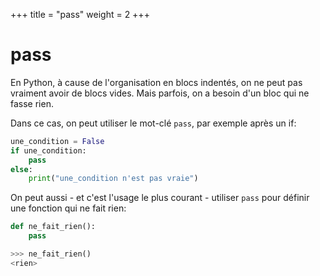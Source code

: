 +++
title = "pass"
weight = 2
+++

# pass

En Python, à cause de l'organisation en blocs indentés, on ne
peut pas vraiment avoir de blocs vides. Mais parfois, on
a besoin d'un bloc qui ne fasse rien.

Dans ce cas, on peut utiliser le mot-clé `pass`, par exemple
après un if:

```python
une_condition = False
if une_condition:
    pass
else:
    print("une_condition n'est pas vraie")
```

On peut aussi - et c'est l'usage le plus courant - utiliser `pass` pour
définir une fonction qui ne fait rien:

```python
def ne_fait_rien():
    pass
```

```python
>>> ne_fait_rien()
<rien>
```
